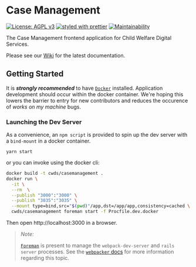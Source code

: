# Case Management

[![License: AGPL v3](https://img.shields.io/badge/License-AGPL%20v3-blue.svg)](https://www.gnu.org/licenses/agpl-3.0)
[![styled with prettier](https://img.shields.io/badge/styled_with-prettier-ff69b4.svg)](https://github.com/prettier/prettier)
[![Maintainability](https://api.codeclimate.com/v1/badges/1f18e9807e5cc8ade7e5/maintainability)](https://codeclimate.com/github/ca-cwds/case-management/maintainability)

The Case Management frontend application for Child Welfare Digital Services.

Please see our [Wiki](https://github.com/ca-cwds/case-management/wiki) for the latest documentation.

## Getting Started

It is ***strongly recommended*** to have [`Docker`](https://www.docker.com/docker-mac) installed. Application development should occur within the docker container. We're hoping this lowers the barrier to entry for new contributors and reduces the occurence of _works on my machine_ bugs.

### Launching the Dev Server

As a convenience, an `npm script` is provided to spin up the dev server with a `bind-mount` in a docker container.

```
yarn start
```

or you can invoke using the docker cli:

```sh
docker build -t cwds/casemanagement .
docker run \
  -it \
  --rm  \
  --publish "3000":"3000" \
  --publish "3035":"3035" \
  --mount type=bind,src="$(pwd)"/app,dst=/app/app,consistency=cached \
  cwds/casemanagement foreman start -f Procfile.dev.docker
```

Then open http://localhost:3000 in a browser.

> _Note:_
>
> [`Foreman`](http://ddollar.github.io/foreman/) is present to manage the `webpack-dev-server` and `rails server` processes. See the [`webpacker` docs](https://github.com/rails/webpacker#development) for more information regarding this topic.
